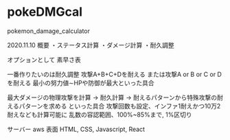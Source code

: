 # pokeDMGcal
pokemon_damage_calculator

2020.11.10
概要
・ステータス計算
・ダメージ計算
・耐久調整

オプションとして
素早さ表

一番作りたいのは耐久調整
攻撃A+B+C+Dを耐える
または攻撃A or B or C or Dを耐える
最小の努力値∼HPや防御が最大といった具合

最大ダメージの物理攻撃を計算 -> 耐久計算 -> 耐えるパターンから特殊攻撃の耐えるパターンを求める
といった具合
攻撃回数も設定、インファ1耐えかつ10万2耐えなども計算可能に
乱数の容認範囲、100%~85%まで, 1%区切り

サーバー aws
表面 HTML, CSS, Javascript, React
